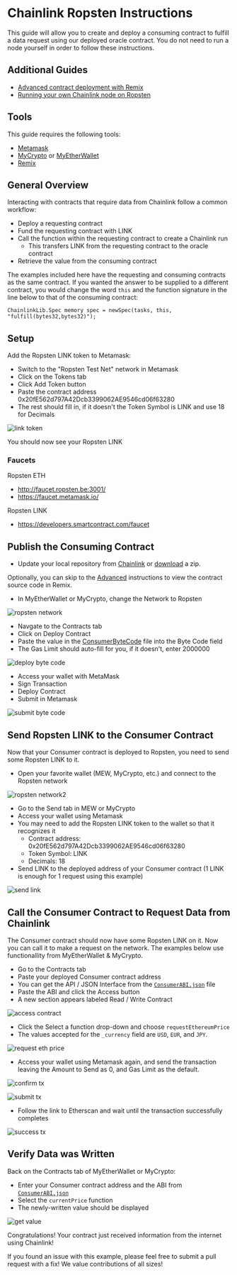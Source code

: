 # Chainlink Ropsten Instructions

This guide will allow you to create and deploy a consuming contract to fulfill a data request using our deployed oracle contract. You do not need to run a node yourself in order to follow these instructions.

## Additional Guides

- [Advanced contract deployment with Remix](./AdvancedDeploy.md)
- [Running your own Chainlink node on Ropsten](./RopstenNode.md)

## Tools

This guide requires the following tools:

- [Metamask](https://metamask.io/)
- [MyCrypto](https://mycrypto.com) or [MyEtherWallet](https://www.myetherwallet.com/)
- [Remix](http://remix.ethereum.org)

## General Overview

Interacting with contracts that require data from Chainlink follow a common workflow:

- Deploy a requesting contract
- Fund the requesting contract with LINK
- Call the function within the requesting contract to create a Chainlink run
  - This transfers LINK from the requesting contract to the oracle contract
- Retrieve the value from the consuming contract

The examples included here have the requesting and consuming contracts as the same contract. If you wanted the answer to be supplied to a different contract, you would change the word `this` and the function signature in the line below to that of the consuming contract:

```
ChainlinkLib.Spec memory spec = newSpec(tasks, this, "fulfill(bytes32,bytes32)");
```

## Setup

Add the Ropsten LINK token to Metamask:

- Switch to the "Ropsten Test Net" network in Metamask
- Click on the Tokens tab
- Click Add Token button
- Paste the contract address 0x20fE562d797A42Dcb3399062AE9546cd06f63280
- The rest should fill in, if it doesn't the Token Symbol is LINK and use 18 for Decimals

![link token](./images/07-20-42.png)

You should now see your Ropsten LINK

### Faucets

Ropsten ETH
- http://faucet.ropsten.be:3001/
- https://faucet.metamask.io/

Ropsten LINK
- https://developers.smartcontract.com/faucet

## Publish the Consuming Contract

- Update your local repository from [Chainlink](https://github.com/smartcontractkit/chainlink) or [download](https://github.com/smartcontractkit/chainlink/archive/master.zip) a zip.

Optionally, you can skip to the [Advanced](./AdvancedDeploy.md) instructions to view the contract source code in Remix.

- In MyEtherWallet or MyCrypto, change the Network to Ropsten

![ropsten network](./images/15-26-30.png)

- Navgate to the Contracts tab
- Click on Deploy Contract
- Paste the value in the [ConsumerByteCode](./ConsumerByteCode) file into the Byte Code field
- The Gas Limit should auto-fill for you, if it doesn't, enter 2000000

![deploy byte code](./images/14-51-25.png)

- Access your wallet with MetaMask
- Sign Transaction
- Deploy Contract
- Submit in Metamask

![submit byte code](./images/14-59-09.png)

## Send Ropsten LINK to the Consumer Contract

Now that your Consumer contract is deployed to Ropsten, you need to send some Ropsten LINK to it.

- Open your favorite wallet (MEW, MyCrypto, etc.) and connect to the Ropsten network

![ropsten network2](./images/15-26-30.png)

- Go to the Send tab in MEW or MyCrypto
- Access your wallet using Metamask
- You may need to add the Ropsten LINK token to the wallet so that it recognizes it
  - Contract address: 0x20fE562d797A42Dcb3399062AE9546cd06f63280
  - Token Symbol: LINK
  - Decimals: 18
- Send LINK to the deployed address of your Consumer contract (1 LINK is enough for 1 request using this example)

![send link](./images/07-27-10.png)

## Call the Consumer Contract to Request Data from Chainlink

The Consumer contract should now have some Ropsten LINK on it. Now you can call it to make a request on the network. The examples below use functionallity from MyEtherWallet & MyCrypto.

- Go to the Contracts tab
- Paste your deployed Consumer contract address
- You can get the API / JSON Interface from the [`ConsumerABI.json`](./ConsumerABI.json) file
- Paste the ABI and click the Access button
- A new section appears labeled Read / Write Contract

![access contract](./images/07-30-30.png)

- Click the Select a function drop-down and choose `requestEthereumPrice`
- The values accepted for the `_currency` field are `USD`, `EUR`, and `JPY`.

![request eth price](./images/07-30-57.png)

- Access your wallet using Metamask again, and send the transaction leaving the Amount to Send as 0, and Gas Limit as the default.

![confirm tx](./images/07-32-22.png)

![submit tx](./images/07-32-45.png)

- Follow the link to Etherscan and wait until the transaction successfully completes

![success tx](./images/07-35-07.png)

## Verify Data was Written

Back on the Contracts tab of MyEtherWallet or MyCrypto:

- Enter your Consumer contract address and the ABI from [`ConsumerABI.json`](./ConsumerABI.json)
- Select the `currentPrice` function
- The newly-written value should be displayed

![get value](./images/07-36-16.png)

Congratulations! Your contract just received information from the internet using Chainlink!

If you found an issue with this example, please feel free to submit a pull request with a fix! We value contributions of all sizes!